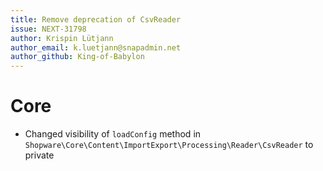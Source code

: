 ```yaml
---
title: Remove deprecation of CsvReader
issue: NEXT-31798
author: Krispin Lütjann
author_email: k.luetjann@snapadmin.net
author_github: King-of-Babylon
---
```

# Core
* Changed visibility of `loadConfig` method in `Shopware\Core\Content\ImportExport\Processing\Reader\CsvReader` to private
